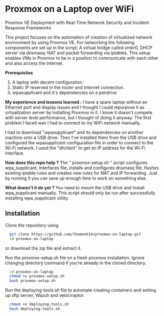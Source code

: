 
# Proxmox on a Laptop over WiFi

Proxmox VE Deployment with Real-Time Network Security and Incident Response Frameworks 

This project focuses on the automation of creation of virtualized network environment by using Proxmox VE. For networking the following components are set up in the script; A virtual bridge called vmbr0, DHCP server via dnsmasq: NAT and packet forwarding via iptables. This setup enables VMs in Proxmox to be in a position to communicate with each other and also access the internet.

**Prerequisites**
1. A laptop with decent configuration. 
2. Static IP reserved in the router and Internet connection. 
3. wpasupplicant and it's dependencies on a pendrive

**My experience and lessons learned :**
I have a spare laptop without an Ethernet port and display issues and I thought I could repurpose it as virtualization server by installing Proxmox in it. I know it doesn't compete with server level performance, but I thought of doing it anyway. The first problem I faced was I had to connect to my WiFi network manually. 

I had to download "wpasupplicant" and its dependencies on another machine onto a USB drive. Then I've installed them from the USB drive and configured the wpasupplicant configuration file in order to connect to the Wi-Fi network. I used the "dhclient" to get an IP address for the Wi-Fi interface.

**How does this repo help ?**
The " proxmox-setup.sh " script configures wpa_supplicant, interfaces file, installs and configures dnsmasq file, flushes existing iptable rules and creates new rules for NAT and IP forwarding. Just by running it you can save up enough time to work on something else.

**What doesn't it do yet ?**
You need to mount the USB drive and install wpa_supplicant manually. This script should only be run after successfully installing wpa_supplicant utility.

## Installation

Clone the repository using 
```bash
  git clone https://github.com/themonk14/proxmox-on-laptop.git
  cd proxmox-on-laptop
```

or download the zip file and extract it.

Run the proxmox-setup.sh file on a fresh proxmox installation. Ignore changing directory command if you're already in the cloned directory.
```bash
  cd proxmox-on-laptop
  chmod +x proxmox-setup.sh
  bash proxmox-setup.sh
```

Run the deploying-tools.sh file to automate creating containers and setting up sftp server, Wazuh and velociraptor.
```bash
  chmod +x deploying-tools.sh
  bash deploying-tools.sh
```
